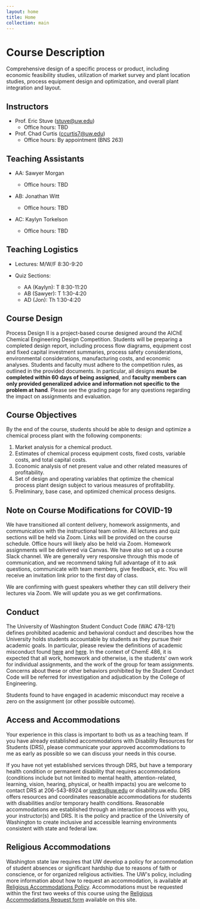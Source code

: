 ```yaml
---
layout: home
title: Home
collection: main
---
```


# Course Description

Comprehensive design of a specific process or product, including economic feasibility studies, utilization of market survey and plant location studies, process equipment design and optimization, and overall plant integration and layout.

## Instructors

- Prof. Eric Stuve (stuve@uw.edu)
  * Office hours: TBD
- Prof. Chad Curtis (ccurtis7@uw.edu)
  * Office hours: By appointment (BNS 263)

## Teaching Assistants

- AA: Sawyer Morgan
  * Office hours: TBD

- AB: Jonathan Witt
  * Office hours: TBD

- AC: Kaylyn Torkelson
  * Office hours: TBD

## Teaching Logistics

- Lectures: M/W/F 8:30-9:20

- Quiz Sections:
  * AA (Kaylyn): T 8:30-11:20
  * AB (Sawyer): T 1:30-4:20
  * AD (Jon): Th 1:30-4:20

## Course Design

Process Design II is a project-based course designed around the AIChE Chemical Engineering Design Competition. Students will be preparing a completed design report, including process flow diagrams, equipment cost and fixed capital investment summaries, process safety considerations, environmental considerations, manufacturing costs, and economic analyses. Students and faculty must adhere to the competition rules, as outlined in the provided documents. In particular, all designs **must be completed within 60 days of being assigned**, and **faculty members can only provided generalized advice and information not specific to the problem at hand**. Please see the grading page for any questions regarding the impact on assignments and evaluation.

## Course Objectives

By the end of the course, students should be able to design and optimize a chemical process plant with the following components:

1. Market analysis for a chemical product.
2. Estimates of chemical process equipment costs, fixed costs, variable costs, and total capital costs.
3. Economic analysis of net present value and other related measures of profitability.
4. Set of design and operating variables that optimize the chemical process plant design subject to various measures of profitability.
5. Preliminary, base case, and optimized chemical process designs.

## Note on Course Modifications for COVID-19

We have transitioned all content delivery, homework assignments, and communication with the instructional team online. All lectures and quiz sections will be held via Zoom. Links will be provided on the course schedule. Office hours will likely also be held via Zoom. Homework assignments will be delivered via Canvas. We have also set up a course Slack channel. We are generally very responsive through this mode of communication, and we recommend taking full advantage of it to ask questions, communicate with team members, give feedback, etc. You will receive an invitation link prior to the first day of class.

We are confirming with guest speakers whether they can still delivery their lectures via Zoom. We will update you as we get confirmations.  

## Conduct

The University of Washington Student Conduct Code (WAC 478-121) defines prohibited academic and behavioral conduct and describes how the University holds students accountable by students as they pursue their academic goals. In particular, please review the definitions of academic misconduct found [here](http://www.washington.edu/admin/rules/policies/SGP/SPCH209.html#7) and [here](http://www.washington.edu/admin/rules/policies/SGP/SPCH210.html#7). In the context of ChemE 486, it is expected that all work, homework and otherwise, is the students' own work for individual assignments, and the work of the group for team assignments. Concerns about these or other behaviors prohibited by the Student Conduct Code will be referred for investigation and adjudication by the College of Engineering.

Students found to have engaged in academic misconduct may receive a zero on the assignment (or other possible outcome).

## Access and Accommodations

Your experience in this class is important to both us as a teaching team. If you have already established accommodations with Disability Resources for Students (DRS), please communicate your approved accommodations to me as early as possible so we can discuss your needs in this course.

If you have not yet established services through DRS, but have a temporary health condition or permanent disability that requires accommodations (conditions include but not limited to mental health, attention-related, learning, vision, hearing, physical, or health impacts) you are welcome to contact DRS at 206-543-8924 or uwdrs@uw.edu or disability.uw.edu. DRS offers resources and coordinates reasonable accommodations for students with disabilities and/or temporary health conditions. Reasonable accommodations are established through an interaction process with you, your instructor(s) and DRS. It is the policy and practice of the University of Washington to create inclusive and accessible learning environments consistent with state and federal law.

## Religious Accommodations

Washington state law requires that UW develop a policy for accommodation of student absences or significant hardship due to reasons of faith or conscience, or for organized religious activities. The UW's policy, including more information about how to request an accommodation, is available at [Religious Accommodations Policy](https://registrar.washington.edu/staffandfaculty/religious-accommodations-policy/). Accommodations must be requested within the first two weeks of this course using the [Religious Accommodations Request form](https://registrar.washington.edu/students/religious-accommodations-request/) available on this site.

<div class="home">

</div>
